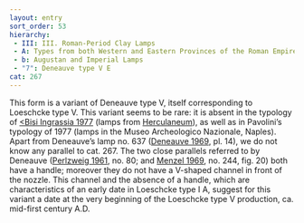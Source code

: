 ```yaml
---
layout: entry
sort_order: 53
hierarchy:
 - III: III. Roman-Period Clay Lamps
 - A: Types from both Western and Eastern Provinces of the Roman Empire
 - b: Augustan and Imperial Lamps
 - "7": Deneauve type V E
cat: 267
---
```


This form is a variant of Deneauve type V, itself corresponding to Loeschcke type V. This variant seems to be rare: it is absent in the typology of <a href='../../bibliography/#bisi-ingrassia-1977'><Bisi Ingrassia 1977</a> (lamps from <a href='../../map/#loc_432873'>Herculaneum</a>), as well as in Pavolini’s typology of 1977 (lamps in the Museo Archeologico Nazionale, Naples). Apart from Deneauve’s lamp no. 637 (<a href='../../bibliography/#deneauve-1969'>Deneauve 1969</a>, pl. 14), we do not know any parallel to cat. 267. The two close parallels referred to by Deneauve (<a href='../../bibliography/#perlzweig-1961'>Perlzweig 1961</a>, no. 80; and <a href='../../bibliography/#menzel-1969'>Menzel 1969</a>, no. 244, fig. 20) both have a handle; moreover they do not have a V-shaped channel in front of the nozzle. This channel and the absence of a handle, which are characteristics of an early date in Loeschcke type I A, suggest for this variant a date at the very beginning of the Loeschcke type V production, ca. mid-first century A.D.
